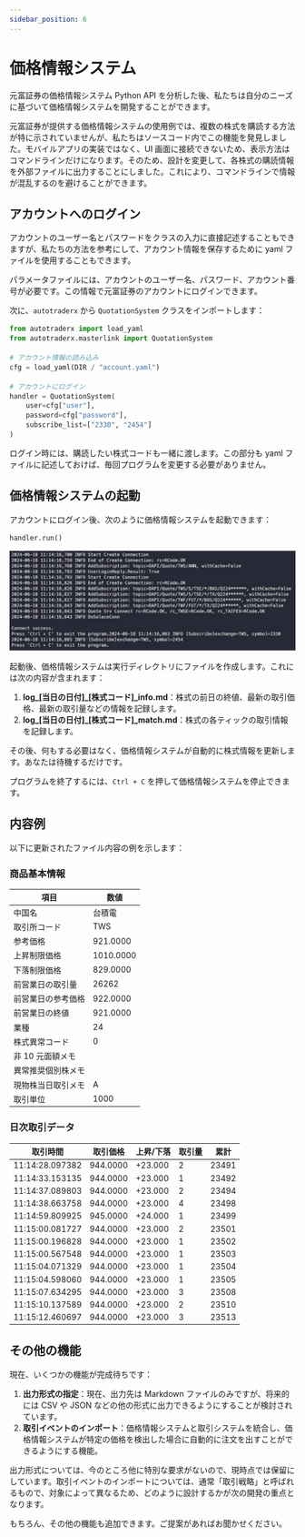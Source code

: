 ```yaml
---
sidebar_position: 6
---
```


# 価格情報システム

元富証券の価格情報システム Python API を分析した後、私たちは自分のニーズに基づいて価格情報システムを開発することができます。

元富証券が提供する価格情報システムの使用例では、複数の株式を購読する方法が特に示されていませんが、私たちはソースコード内でこの機能を発見しました。モバイルアプリの実装ではなく、UI 画面に接続できないため、表示方法はコマンドラインだけになります。そのため、設計を変更して、各株式の購読情報を外部ファイルに出力することにしました。これにより、コマンドラインで情報が混乱するのを避けることができます。

## アカウントへのログイン

アカウントのユーザー名とパスワードをクラスの入力に直接記述することもできますが、私たちの方法を参考にして、アカウント情報を保存するために yaml ファイルを使用することもできます。

パラメータファイルには、アカウントのユーザー名、パスワード、アカウント番号が必要です。この情報で元富証券のアカウントにログインできます。

次に、`autotraderx` から `QuotationSystem` クラスをインポートします：

```python
from autotraderx import load_yaml
from autotraderx.masterlink import QuotationSystem

# アカウント情報の読み込み
cfg = load_yaml(DIR / "account.yaml")

# アカウントにログイン
handler = QuotationSystem(
    user=cfg["user"],
    password=cfg["password"],
    subscribe_list=["2330", "2454"]
)
```

ログイン時には、購読したい株式コードも一緒に渡します。この部分も yaml ファイルに記述しておけば、毎回プログラムを変更する必要がありません。

## 価格情報システムの起動

アカウントにログイン後、次のように価格情報システムを起動できます：

```python
handler.run()
```

![run_quotation](./img/run_quotation.jpg)

起動後、価格情報システムは実行ディレクトリにファイルを作成します。これには次の内容が含まれます：

1. **log\_[当日の日付]\_[株式コード]\_info.md**：株式の前日の終値、最新の取引価格、最新の取引量などの情報を記録します。
2. **log\_[当日の日付]\_[株式コード]\_match.md**：株式の各ティックの取引情報を記録します。

その後、何もする必要はなく、価格情報システムが自動的に株式情報を更新します。あなたは待機するだけです。

プログラムを終了するには、`Ctrl + C` を押して価格情報システムを停止できます。

## 内容例

以下に更新されたファイル内容の例を示します：

### 商品基本情報

| 項目               | 数値      |
| ------------------ | --------- |
| 中国名             | 台積電    |
| 取引所コード       | TWS       |
| 参考価格           | 921.0000  |
| 上昇制限価格       | 1010.0000 |
| 下落制限価格       | 829.0000  |
| 前営業日の取引量   | 26262     |
| 前営業日の参考価格 | 922.0000  |
| 前営業日の終値     | 921.0000  |
| 業種               | 24        |
| 株式異常コード     | 0         |
| 非 10 元面額メモ   |           |
| 異常推奨個別株メモ |           |
| 現物株当日取引メモ | A         |
| 取引単位           | 1000      |

### 日次取引データ

| 取引時間        | 取引価格 | 上昇/下落 | 取引量 | 累計  |
| --------------- | -------- | --------- | ------ | ----- |
| 11:14:28.097382 | 944.0000 | +23.000   | 2      | 23491 |
| 11:14:33.153135 | 944.0000 | +23.000   | 1      | 23492 |
| 11:14:37.089803 | 944.0000 | +23.000   | 2      | 23494 |
| 11:14:38.663758 | 944.0000 | +23.000   | 4      | 23498 |
| 11:14:59.809925 | 945.0000 | +24.000   | 1      | 23499 |
| 11:15:00.081727 | 944.0000 | +23.000   | 2      | 23501 |
| 11:15:00.196828 | 944.0000 | +23.000   | 1      | 23502 |
| 11:15:00.567548 | 944.0000 | +23.000   | 1      | 23503 |
| 11:15:04.071329 | 944.0000 | +23.000   | 1      | 23504 |
| 11:15:04.598060 | 944.0000 | +23.000   | 1      | 23505 |
| 11:15:07.634295 | 944.0000 | +23.000   | 3      | 23508 |
| 11:15:10.137589 | 944.0000 | +23.000   | 2      | 23510 |
| 11:15:12.460697 | 944.0000 | +23.000   | 3      | 23513 |

## その他の機能

現在、いくつかの機能が完成待ちです：

1. **出力形式の指定**：現在、出力先は Markdown ファイルのみですが、将来的には CSV や JSON などの他の形式に出力できるようにすることが検討されています。
2. **取引イベントのインポート**：価格情報システムと取引システムを統合し、価格情報システムが特定の価格を検出した場合に自動的に注文を出すことができるようにする機能。

出力形式については、今のところ他に特別な要求がないので、現時点では保留にしています。取引イベントのインポートについては、通常「取引戦略」と呼ばれるもので、対象によって異なるため、どのように設計するかが次の開発の重点となります。

もちろん、その他の機能も追加できます。ご提案があればお聞かせください。
